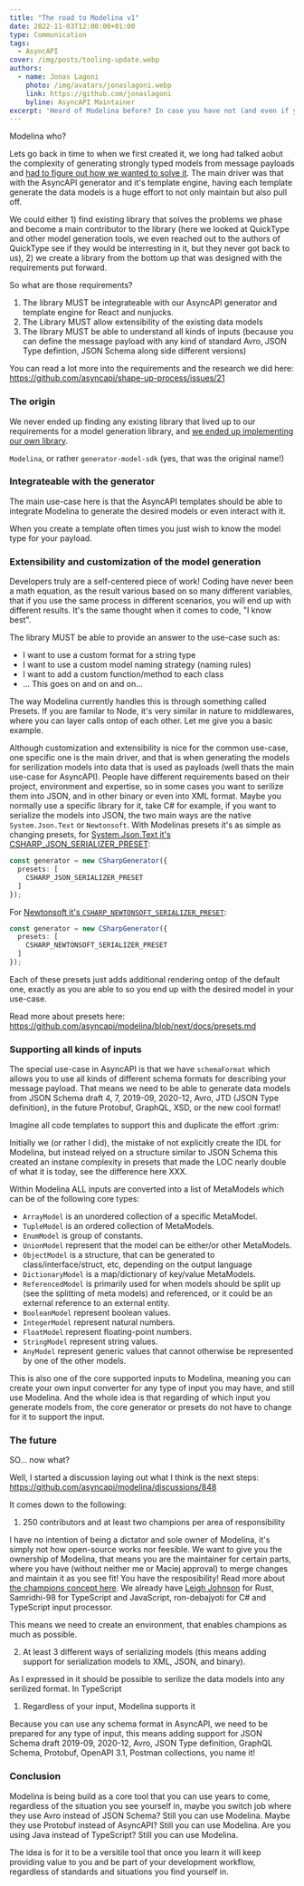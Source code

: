 ```yaml
---
title: "The road to Modelina v1"
date: 2022-11-03T12:00:00+01:00
type: Communication
tags:
  - AsyncAPI
cover: /img/posts/tooling-update.webp
authors:
  - name: Jonas Lagoni
    photo: /img/avatars/jonaslagoni.webp
    link: https://github.com/jonaslagoni
    byline: AsyncAPI Maintainer
excerpt: 'Heard of Modelina before? In case you have not (and even if you have), here is the backstory of Modelina as it just reached version 1'
---
```


Modelina who?

Lets go back in time to when we first created it, we long had talked aobut the complexity of generating strongly typed models from message payloads and [had to figure out how we wanted to solve it](https://github.com/asyncapi/shape-up-process/issues/21). The main driver was that with the AsyncAPI generator and it's template engine, having each template generate the data models is a huge effort to not only maintain but also pull off.

We could either 1) find existing library that solves the problems we phase and become a main contributor to the library (here we looked at QuickType and other model generation tools, we even reached out to the authors of QuickType see if they would be interresting in it, but they never got back to us), 2) we create a library from the bottom up that was designed with the requirements put forward.

So what are those requirements?

1. The library MUST be integrateable with our AsyncAPI generator and template engine for React and nunjucks.
2. The Library MUST allow extensibility of the existing data models
3. The library MUST be able to understand all kinds of inputs (because you can define the message payload with any kind of standard Avro, JSON Type defintion, JSON Schema along side different versions)

You can read a lot more into the requirements and the research we did here: https://github.com/asyncapi/shape-up-process/issues/21

### The origin
We never ended up finding any existing library that lived up to our requirements for a model generation library, and [we ended up implementing our own library](https://github.com/asyncapi/shape-up-process/issues/43).

`Modelina`, or rather `generator-model-sdk` (yes, that was the original name!)

### Integrateable with the generator
The main use-case here is that the AsyncAPI templates should be able to integrate Modelina to generate the desired models or even interact with it.

When you create a template often times you just wish to know the model type for your payload.


### Extensibility and customization of the model generation
Developers truly are a self-centered piece of work! Coding have never been a math equation, as the result various based on so many different variables, that if you use the same process in different scenarios, you will end up with different results. It's the same thought when it comes to code, "I know best". 

The library MUST be able to provide an answer to the use-case such as:
- I want to use a custom format for a string type
- I want to use a custom model naming strategy (naming rules)
- I want to add a custom function/method to each class
- ... This goes on and on and on...

The way Modelina currently handles this is through something called Presets. If you are familar to Node, it's very similar in nature to middlewares, where you can layer calls ontop of each other. Let me give you a basic example.

Although customization and extensibility is nice for the common use-case, one specific one is the main driver, and that is when generating the models for serilization models into data that is used as payloads (well thats the main use-case for AsyncAPI). People have different requirements based on their project, environment and expertise, so in some cases you want to serilize them into JSON, and in other binary or even into XML format. Maybe you normally use a specific library for it, take C# for example, if you want to serialize the models into JSON, the two main ways are the native `System.Json.Text` or `Newtonsoft`. With Modelinas presets it's as simple as changing presets, for [System.Json.Text it's CSHARP_JSON_SERIALIZER_PRESET](https://github.com/asyncapi/modelina/blob/next/examples/csharp-generate-json-serializer/index.ts):
```ts
const generator = new CSharpGenerator({ 
  presets: [
    CSHARP_JSON_SERIALIZER_PRESET
  ]
});
```

For [Newtonsoft it's `CSHARP_NEWTONSOFT_SERIALIZER_PRESET`](https://github.com/asyncapi/modelina/blob/next/examples/csharp-generate-newtonsoft-serializer/index.ts):
```ts
const generator = new CSharpGenerator({ 
  presets: [
    CSHARP_NEWTONSOFT_SERIALIZER_PRESET
  ]
});
```

Each of these presets just adds additional rendering ontop of the default one, exactly as you are able to so you end up with the desired model in your use-case.

Read more about presets here: https://github.com/asyncapi/modelina/blob/next/docs/presets.md

### Supporting all kinds of inputs
The special use-case in AsyncAPI is that we have `schemaFormat` which allows you to use all kinds of different schema formats for describing your message payload. That means we need to be able to generate data models from JSON Schema draft 4, 7, 2019-09, 2020-12, Avro, JTD (JSON Type definition), in the future Protobuf, GraphQL, XSD, or the new cool format!

Imagine all code templates to support this and duplicate the effort :grim:

Initially we (or rather I did), the mistake of not explicitly create the IDL for Modelina, but instead relyed on a structure similar to JSON Schema this created an instane complexity in presets that made the LOC nearly double of what it is today, see the difference here XXX.

Within Modelina ALL inputs are converted into a list of MetaModels which can be of the following core types:
- `ArrayModel` is an unordered collection of a specific MetaModel.
- `TupleModel` is an ordered collection of MetaModels.
- `EnumModel` is group of constants.
- `UnionModel` represent that the model can be either/or other MetaModels.
- `ObjectModel` is a structure, that can be generated to class/interface/struct, etc, depending on the output language
- `DictionaryModel` is a map/dictionary of key/value MetaModels.
- `ReferencedModel` is primarily used for when models should be split up (see the splitting of meta models) and referenced, or it could be an external reference to an external entity.
- `BooleanModel` represent boolean values.
- `IntegerModel` represent natural numbers.
- `FloatModel` represent floating-point numbers.
- `StringModel` represent string values.
- `AnyModel` represent generic values that cannot otherwise be represented by one of the other models.

This is also one of the core supported inputs to Modelina, meaning you can create your own input converter for any type of input you may have, and still use Modelina. And the whole idea is that regarding of which input you generate models from, the core generator or presets do not have to change for it to support the input.

### The future
SO... now what?

Well, I started a discussion laying out what I think is the next steps: https://github.com/asyncapi/modelina/discussions/848

It comes down to the following:

1. 250 contributors and at least two champions per area of responsibility

I have no intention of being a dictator and sole owner of Modelina, it's simply not how open-source works nor feesible. We want to give you the ownership of Modelina, that means you are the maintainer for certain parts, where you have (without neither me or Maciej approval) to merge changes and maintain it as you see fit! You have the resposibility! Read more about [the champions concept here](https://github.com/asyncapi/modelina/blob/master/docs/champions.md). We already have [Leigh Johnson](https://github.com/leigh-johnson) for Rust, Samridhi-98 for TypeScript and JavaScript, ron-debajyoti for C# and TypeScript input processor. 

This means we need to create an environment, that enables champions as much as possible.

2. At least 3 different ways of serializing models (this means adding support for serialization models to XML, JSON, and binary).

As I expressed in [](#extensibility-and-customization-of-the-model-generation) it should be possible to serilize the data models into any serilized format. In TypeScript 

1. Regardless of your input, Modelina supports it

Because you can use any schema format in AsyncAPI, we need to be prepared for any type of input, this means adding support for JSON Schema draft 2019-09, 2020-12, Avro, JSON Type definition, GraphQL Schema, Protobuf, OpenAPI 3.1, Postman collections, you name it!

### Conclusion 

Modelina is being build as a core tool that you can use years to come, regardless of the situation you see yourself in, maybe you switch job where they use Avro instead of JSON Schema? Still you can use Modelina. Maybe they use Protobuf instead of AsyncAPI? Still you can use Modelina. Are you using Java instead of TypeScript? Still you can use Modelina.

The idea is for it to be a versitile tool that once you learn it will keep providing value to you and be part of your development workflow, regardless of standards and situations you find yourself in.